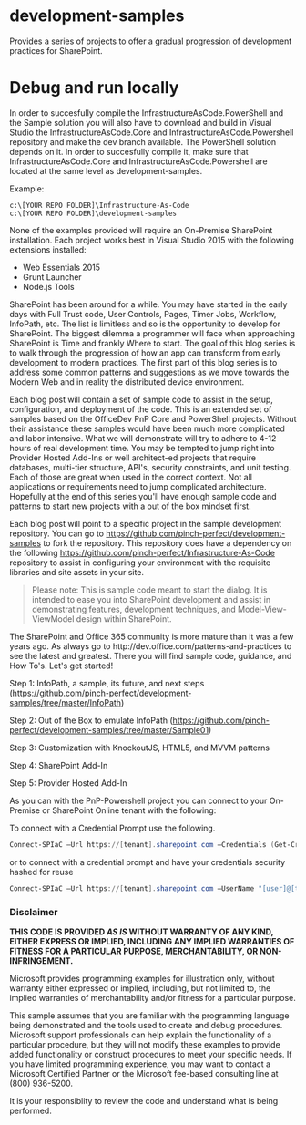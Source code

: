 ﻿# development-samples
Provides a series of projects to offer a gradual progression of development practices for SharePoint.

# Debug and run locally
In order to succesfully compile the InfrastructureAsCode.PowerShell and the Sample solution you will also have to download and build in Visual Studio the InfrastructureAsCode.Core and InfrastructureAsCode.Powershell repository and make the dev branch available. The PowerShell solution depends on it. In order to succesfully compile it, make sure that InfrastructureAsCode.Core and InfrastructureAsCode.Powershell are located at the same level as development-samples.

Example:
```
c:\[YOUR REPO FOLDER]\Infrastructure-As-Code
c:\[YOUR REPO FOLDER]\development-samples
```

<p>
None of the examples provided will require an On-Premise SharePoint installation.  Each project works best in Visual Studio 2015 with the following extensions installed:
<ul>
    <li>Web Essentials 2015</li>
    <li>Grunt Launcher</li>
    <li>Node.js Tools</li>
</ul>

SharePoint has been around for a while. You may have started in the early days with Full Trust code, User Controls, Pages, Timer Jobs, Workflow, InfoPath, etc. The list is limitless and so is the opportunity to develop for SharePoint. The biggest dilemma a programmer will face when approaching SharePoint is Time and frankly Where to start. The goal of this blog series is to walk through the progression of how an app can transform from early development to modern practices. The first part of this blog series is to address some common patterns and suggestions as we move towards the Modern Web and in reality the distributed device environment.

Each blog post will contain a set of sample code to assist in the setup, configuration, and deployment of the code.  This is an extended set of samples based on the OfficeDev PnP Core and PowerShell projects.  Without their assistance these samples would have been much more complicated and labor intensive. 
What we will demonstrate will try to adhere to 4-12 hours of real development time.  You may be tempted to jump right into Provider Hosted Add-Ins or well architect-ed projects that require databases, multi-tier structure, API's, security constraints, and unit testing.  Each of those are great when used in the correct context.  Not all applications or requirements need to jump complicated architecture.  Hopefully at the end of this series you'll have enough sample code and patterns to start new projects with a out of the box mindset first.

Each blog post will point to a specific project in the sample development repository.  You can go to https://github.com/pinch-perfect/development-samples to fork the repository.  This repository does have a dependency on the following https://github.com/pinch-perfect/Infrastructure-As-Code repository to assist in configuring your environment with the requisite libraries and site assets in your site.

<blockquote>
Please note: This is sample code meant to start the dialog.  It is intended to ease you into SharePoint development and assist in demonstrating features, development techniques, and Model-View-ViewModel design within SharePoint.
</blockquote>
<div>
The SharePoint and Office 365 community is more mature than it was a few years ago.  As always go to http://dev.office.com/patterns-and-practices to see the latest and greatest.  There you will find sample code, guidance, and How To's.  Let's get started!
</div>


Step 1: InfoPath, a sample, its future, and next steps (https://github.com/pinch-perfect/development-samples/tree/master/InfoPath)

Step 2: Out of the Box to emulate InfoPath (https://github.com/pinch-perfect/development-samples/tree/master/Sample01)

Step 3: Customization with KnockoutJS, HTML5, and MVVM patterns

Step 4: SharePoint Add-In

Step 5: Provider Hosted Add-In

</p>

<p>
As you can with the PnP-Powershell project you can connect to your On-Premise or SharePoint Online tenant with the following:

To connect with a Credential Prompt use the following.
```powershell
Connect-SPIaC –Url https://[tenant].sharepoint.com –Credentials (Get-Credentials)
```

or to connect with a credential prompt and have your credentials security hashed for reuse

```powershell
Connect-SPIaC –Url https://[tenant].sharepoint.com –UserName "[user]@[tenant].onmicrosoft.com"
```

</p>


### Disclaimer ###
**THIS CODE IS PROVIDED *AS IS* WITHOUT WARRANTY OF ANY KIND, EITHER EXPRESS OR IMPLIED, INCLUDING ANY IMPLIED WARRANTIES OF FITNESS FOR A PARTICULAR PURPOSE, MERCHANTABILITY, OR NON-INFRINGEMENT.**

Microsoft provides programming examples for illustration only, without 
warranty either expressed or implied, including, but not limited to, the
implied warranties of merchantability and/or fitness for a particular 
purpose.  

This sample assumes that you are familiar with the programming language
being demonstrated and the tools used to create and debug procedures. 
Microsoft support professionals can help explain the functionality of a
particular procedure, but they will not modify these examples to provide
added functionality or construct procedures to meet your specific needs. 
If you have limited programming experience, you may want to contact a 
Microsoft Certified Partner or the Microsoft fee-based consulting line 
at (800) 936-5200. 

It is your responsiblity to review the code and understand what is being performed.